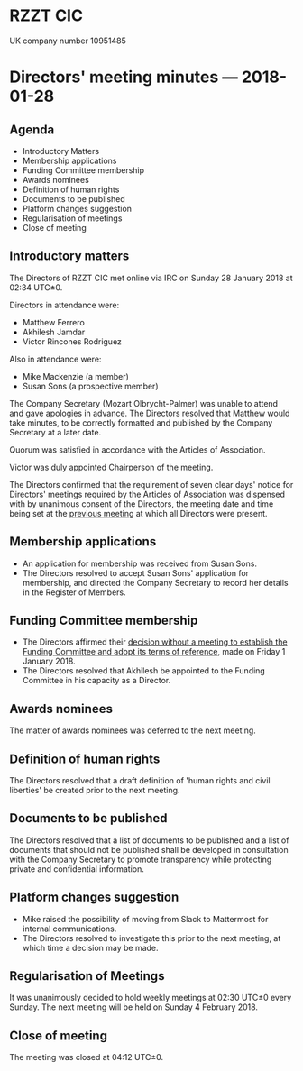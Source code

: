 # RZZT CIC

UK company number 10951485

# Directors' meeting minutes — 2018-01-28

## Agenda

- Introductory Matters
- Membership applications
- Funding Committee membership
- Awards nominees
- Definition of human rights
- Documents to be published
- Platform changes suggestion
- Regularisation of meetings
- Close of meeting

## Introductory matters

The Directors of RZZT CIC met online via IRC on Sunday 28 January 2018 at 02:34 UTC±0.

Directors in attendance were:

- Matthew Ferrero
- Akhilesh Jamdar
- Victor Rincones Rodriguez

Also in attendance were:

- Mike Mackenzie (a member)
- Susan Sons (a prospective member)

The Company Secretary (Mozart Olbrycht-Palmer) was unable to attend and gave apologies in advance. The Directors resolved that Matthew would take minutes, to be correctly formatted and published by the Company Secretary at a later date.

Quorum was satisfied in accordance with the Articles of Association.

Victor was duly appointed Chairperson of the meeting.

The Directors confirmed that the requirement of seven clear days' notice for Directors' meetings required by the Articles of Association was dispensed with by unanimous consent of the Directors, the meeting date and time being set at the [previous meeting](https://github.com/RZZT/Company-Documents/blob/master/Minutes/Minutes-2018-01-21-Directors-Meeting.md#next-meeting) at which all Directors were present.

## Membership applications

- An application for membership was received from Susan Sons.
- The Directors resolved to accept Susan Sons' application for membership, and directed the Company Secretary to record her details in the Register of Members.

## Funding Committee membership

- The Directors affirmed their [decision without a meeting to establish the Funding Committee and adopt its terms of reference](https://github.com/RZZT/Company-Documents/blob/master/Minutes/Minutes-2018-01-26-Decision-without-Meeting.md), made on Friday 1 January 2018.
- The Directors resolved that Akhilesh be appointed to the Funding Committee in his capacity as a Director.

## Awards nominees

The matter of awards nominees was deferred to the next meeting.

## Definition of human rights

The Directors resolved that a draft definition of 'human rights and civil liberties' be created prior to the next meeting.

## Documents to be published

The Directors resolved that a list of documents to be published and a list of documents that should not be published shall be developed in consultation with the Company Secretary to promote transparency while protecting private and confidential information.

## Platform changes suggestion

- Mike raised the possibility of moving from Slack to Mattermost for internal communications.
- The Directors resolved to investigate this prior to the next meeting, at which time a decision may be made.

## Regularisation of Meetings

It was unanimously decided to hold weekly meetings at 02:30 UTC±0 every Sunday. The next meeting will be held on Sunday 4 February 2018.

## Close of meeting

The meeting was closed at 04:12 UTC±0.
